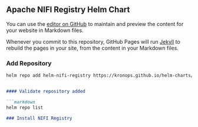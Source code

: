## Apache NIFI Registry Helm Chart

You can use the [editor on GitHub](https://github.com/kronops/helm-charts/edit/gh-pages/README.md) to maintain and preview the content for your website in Markdown files.

Whenever you commit to this repository, GitHub Pages will run [Jekyll](https://jekyllrb.com/) to rebuild the pages in your site, from the content in your Markdown files.

### Add Repository

```markdown
helm repo add helm-nifi-registry https://kronops.github.io/helm-charts/


#### Validate repository added

```markdown
helm repo list

### Install NIFI Registry
